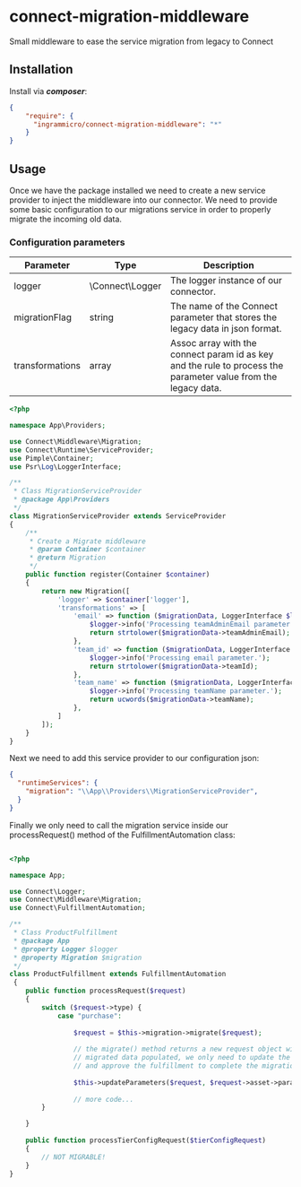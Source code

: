 # connect-migration-middleware
Small middleware to ease the service migration from legacy to Connect


## Installation

Install via ***composer***:

```json
{
    "require": {
      "ingrammicro/connect-migration-middleware": "*"
    }
}
```

## Usage 

Once we have the package installed we need to create a new service provider to inject the middleware 
into our connector. We need to provide some basic configuration to our migrations service in order to 
properly migrate the incoming old data.

### Configuration parameters

| Parameter       | Type            | Description                           |
| --------------- | --------------- | ------------------------------------- |
| logger          | \Connect\Logger | The logger instance of our connector. |
| migrationFlag   | string          | The name of the Connect parameter that stores the legacy data in json format. |
| transformations | array           | Assoc array with the connect param id as key and the rule to process the parameter value from the legacy data. |

```php
<?php

namespace App\Providers;

use Connect\Middleware\Migration;
use Connect\Runtime\ServiceProvider;
use Pimple\Container;
use Psr\Log\LoggerInterface;

/**
 * Class MigrationServiceProvider
 * @package App\Providers
 */
class MigrationServiceProvider extends ServiceProvider
{
    /**
     * Create a Migrate middleware
     * @param Container $container
     * @return Migration
     */
    public function register(Container $container)
    {
        return new Migration([
            'logger' => $container['logger'],
            'transformations' => [
                'email' => function ($migrationData, LoggerInterface $logger) {
                    $logger->info('Processing teamAdminEmail parameter.');
                    return strtolower($migrationData->teamAdminEmail);
                },
                'team_id' => function ($migrationData, LoggerInterface $logger) {
                    $logger->info('Processing email parameter.');
                    return strtolower($migrationData->teamId);
                },
                'team_name' => function ($migrationData, LoggerInterface $logger) {
                    $logger->info('Processing teamName parameter.');
                    return ucwords($migrationData->teamName);
                },
            ]
        ]);
    }
}
```

Next we need to add this service provider to our configuration json:

```json 
{
  "runtimeServices": {
    "migration": "\\App\\Providers\\MigrationServiceProvider",
  }  
}

```

Finally we only need to call the migration service inside our processRequest() method of 
the FulfillmentAutomation class:

```php

<?php

namespace App;

use Connect\Logger;
use Connect\Middleware\Migration;
use Connect\FulfillmentAutomation;

/**
 * Class ProductFulfillment
 * @package App
 * @property Logger $logger
 * @property Migration $migration
 */
class ProductFulfillment extends FulfillmentAutomation
 {
    public function processRequest($request)
    {
        switch ($request->type) {
            case "purchase":
                
                $request = $this->migration->migrate($request);
                
                // the migrate() method returns a new request object with the
                // migrated data populated, we only need to update the params 
                // and approve the fulfillment to complete the migration.
                
                $this->updateParameters($request, $request->asset->params);
                
                // more code...
        }

    }
    
    public function processTierConfigRequest($tierConfigRequest)
    {
        // NOT MIGRABLE!
    }
}
```

